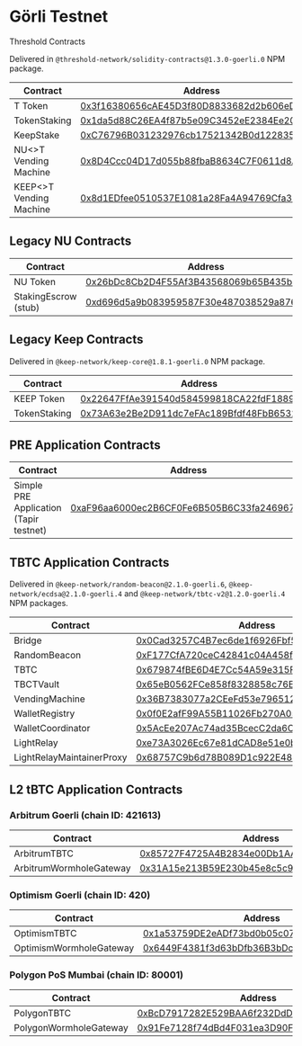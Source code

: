 # Görli Testnet

Threshold Contracts

Delivered in `@threshold-network/solidity-contracts@1.3.0-goerli.0` NPM package.

| Contract                | Address                                                                                                                      |
| ----------------------- | ---------------------------------------------------------------------------------------------------------------------------- |
| T Token                 | [0x3f16380656cAE45D3f80D8833682d2b606eD094A](https://goerli.etherscan.io/address/0x3f16380656cAE45D3f80D8833682d2b606eD094A) |
| TokenStaking            | [0x1da5d88C26EA4f87b5e09C3452eE2384Ee20DC75](https://goerli.etherscan.io/address/0x1da5d88C26EA4f87b5e09C3452eE2384Ee20DC75) |
| KeepStake               | [0xC76796B031232976cb17521342B0d12283588E6F](https://goerli.etherscan.io/address/0xC76796B031232976cb17521342B0d12283588E6F) |
| NU<>T Vending Machine   | [0x8D4Ccc04D17d055b88fbaB8634C7F0611d8Aa946](https://goerli.etherscan.io/address/0x8D4Ccc04D17d055b88fbaB8634C7F0611d8Aa946) |
| KEEP<>T Vending Machine | [0x8d1EDfee0510537E1081a28Fa4A94769Cfa3969a](https://goerli.etherscan.io/address/0x8d1EDfee0510537E1081a28Fa4A94769Cfa3969a) |

## Legacy NU Contracts

| Contract             | Address                                                                                                                      |
| -------------------- | ---------------------------------------------------------------------------------------------------------------------------- |
| NU Token             | [0x26bDc8Cb2D4F55Af3B43568069b65B435bCdc32c](https://goerli.etherscan.io/address/0x26bDc8Cb2D4F55Af3B43568069b65B435bCdc32c) |
| StakingEscrow (stub) | [0xd696d5a9b083959587F30e487038529a876b08C2](https://goerli.etherscan.io/address/0xd696d5a9b083959587F30e487038529a876b08C2) |

## Legacy Keep Contracts

Delivered in `@keep-network/keep-core@1.8.1-goerli.0` NPM package.

| Contract     | Address                                                                                                                      |
| ------------ | ---------------------------------------------------------------------------------------------------------------------------- |
| KEEP Token   | [0x22647FfAe391540d584599818CA22fdF18890753](https://goerli.etherscan.io/address/0x22647FfAe391540d584599818CA22fdF18890753) |
| TokenStaking | [0x73A63e2Be2D911dc7eFAc189Bfdf48FbB6532B5b](https://goerli.etherscan.io/address/0x73A63e2Be2D911dc7eFAc189Bfdf48FbB6532B5b) |

## PRE Application Contracts

| Contract                               | Address                                                                                                                      |
| -------------------------------------- | ---------------------------------------------------------------------------------------------------------------------------- |
| Simple PRE Application (Tapir testnet) | [0xaF96aa6000ec2B6CF0Fe6B505B6C33fa246967Ca](https://goerli.etherscan.io/address/0xaf96aa6000ec2b6cf0fe6b505b6c33fa246967ca) |

## TBTC Application Contracts

Delivered in `@keep-network/random-beacon@2.1.0-goerli.6`, `@keep-network/ecdsa@2.1.0-goerli.4` and `@keep-network/tbtc-v2@1.2.0-goerli.4` NPM packages.

| Contract                  | Address                                                                                                                      |
| ------------------------- | ---------------------------------------------------------------------------------------------------------------------------- |
| Bridge                    | [0x0Cad3257C4B7ec6de1f6926Fbf5714255a6632c3](https://goerli.etherscan.io/address/0x0Cad3257C4B7ec6de1f6926Fbf5714255a6632c3) |
| RandomBeacon              | [0xF177CfA720ceC42841c04A458f6c68e1243C1b49](https://goerli.etherscan.io/address/0xF177CfA720ceC42841c04A458f6c68e1243C1b49) |
| TBTC                      | [0x679874fBE6D4E7Cc54A59e315FF1eB266686a937](https://goerli.etherscan.io/address/0x679874fbe6d4e7cc54a59e315ff1eb266686a937) |
| TBCTVault                 | [0x65eB0562FCe858f8328858c76E689aBedB78621F](https://goerli.etherscan.io/address/0x65eB0562FCe858f8328858c76E689aBedB78621F) |
| VendingMachine            | [0x36B7383077a2CEeFd53e796512760a1888cEeb97](https://goerli.etherscan.io/address/0x36B7383077a2CEeFd53e796512760a1888cEeb97) |
| WalletRegistry            | [0x0f0E2afF99A55B11026Fb270A05f04d37724dE86](https://goerli.etherscan.io/address/0x0f0E2afF99A55B11026Fb270A05f04d37724dE86) |
| WalletCoordinator         | [0x5AcEe207Ac74ad35BcecC2da6CEE2Fe10D47E0EC](https://goerli.etherscan.io/address/0x5AcEe207Ac74ad35BcecC2da6CEE2Fe10D47E0EC) |
| LightRelay                | [0xe73A3026Ec67e81dCAD8e51e0bD420C9702e73a8](https://goerli.etherscan.io/address/0xe73a3026ec67e81dcad8e51e0bd420c9702e73a8) |
| LightRelayMaintainerProxy | [0x68757C9b6d78B089D1c922E4864Edf6d2bC2F3aC](https://goerli.etherscan.io/address/0x68757C9b6d78B089D1c922E4864Edf6d2bC2F3aC) |

## L2 tBTC Application Contracts

### Arbitrum Goerli (chain ID: 421613)

| Contract                | Address                                                                                                                     |
| ----------------------- | --------------------------------------------------------------------------------------------------------------------------- |
| ArbitrumTBTC            | [0x85727F4725A4B2834e00Db1AA8e1b843a188162F](https://goerli.arbiscan.io/address/0x85727F4725A4B2834e00Db1AA8e1b843a188162F) |
| ArbitrumWormholeGateway | [0x31A15e213B59E230b45e8c5c99dAFAc3d1236Ee2](https://goerli.arbiscan.io/address/0x31A15e213B59E230b45e8c5c99dAFAc3d1236Ee2) |

### Optimism Goerli (chain ID: 420)

| Contract                | Address                                                                                                                               |
| ----------------------- | ------------------------------------------------------------------------------------------------------------------------------------- |
| OptimismTBTC            | [0x1a53759DE2eADf73bd0b05c07a4F1F5B7912dA3d](https://goerli-optimism.etherscan.io/address/0x1a53759DE2eADf73bd0b05c07a4F1F5B7912dA3d) |
| OptimismWormholeGateway | [0x6449F4381f3d63bDfb36B3bDc375724aD3cD4621](https://goerli-optimism.etherscan.io/address/0x6449F4381f3d63bDfb36B3bDc375724aD3cD4621) |

### Polygon PoS Mumbai (chain ID: 80001)

| Contract               | Address                                                                                                                         |
| ---------------------- | ------------------------------------------------------------------------------------------------------------------------------- |
| PolygonTBTC            | [0xBcD7917282E529BAA6f232DdDc75F3901245A492](https://mumbai.polygonscan.com/address/0xBcD7917282E529BAA6f232DdDc75F3901245A492) |
| PolygonWormholeGateway | [0x91Fe7128f74dBd4F031ea3D90FC5Ea4DCfD81818](https://mumbai.polygonscan.com/address/0x91fe7128f74dbd4f031ea3d90fc5ea4dcfd81818) |
